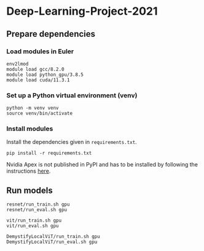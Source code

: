 # Deep-Learning-Project-2021

## Prepare dependencies

### Load modules in Euler

```
env2lmod
module load gcc/8.2.0
module load python_gpu/3.8.5
module load cuda/11.3.1
```

### Set up a Python virtual environment (venv)

```
python -m venv venv
source venv/bin/activate
```

### Install modules

Install the dependencies given in `requirements.txt`. 

```
pip install -r requirements.txt
```

Nvidia Apex is not published in PyPI and has to be installed by following the instructions [here](https://github.com/NVIDIA/apex).

## Run models

```
resnet/run_train.sh gpu
resnet/run_eval.sh gpu
```

```
vit/run_train.sh gpu
vit/run_eval.sh gpu
```

```
DemystifyLocalViT/run_train.sh gpu
DemystifyLocalViT/run_eval.sh gpu
```
